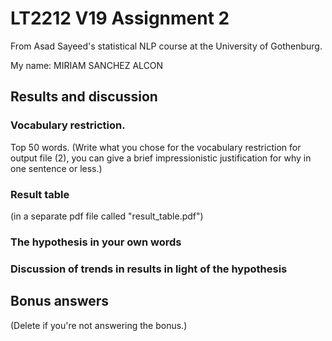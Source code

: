 # LT2212 V19 Assignment 2

From Asad Sayeed's statistical NLP course at the University of Gothenburg.

My name: MIRIAM SANCHEZ ALCON



## Results and discussion


### Vocabulary restriction.
Top 50 words.
(Write what you chose for the vocabulary restriction for output file
(2), you can give a brief impressionistic justification for why in one
sentence or less.)

### Result table

(in a separate pdf file called "result_table.pdf")

### The hypothesis in your own words


### Discussion of trends in results in light of the hypothesis


## Bonus answers

(Delete if you're not answering the bonus.)
